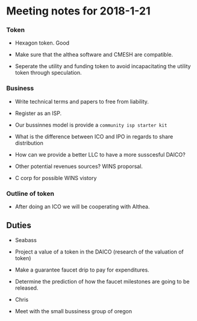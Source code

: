 
# Meeting notes for 2018-1-21 #


### Token ###

 * Hexagon token. Good

 * Make sure that the althea software and CMESH are compatible.
     
 * Seperate the utility and funding token to avoid incapacitating the utility token through speculation.

### Business ###

 * Write technical terms and papers to free from liability.
    
 * Register as an ISP.

 * Our bussinnes model is provide a `community isp starter kit`

 * What is the difference between ICO and IPO in regards to share distribution

 * How can we provide a better LLC to have a more susscesful DAICO?

 * Other potential revenues sources? WINS proporsal.

 * C corp for possible WINS vistory


### Outline of token ###

 * After doing an ICO we will be cooperating with Althea.

## Duties ##

 * Seabass

  * Project a value of a token in the DAICO (research of the valuation of token)

  * Make a guarantee faucet drip to pay for expenditures.
        
  * Determine the prediction of how the faucet milestones are going to be released.


 * Chris

  * Meet with the small bussiness group of oregon
